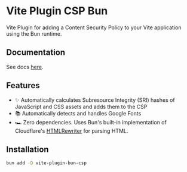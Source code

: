 # Vite Plugin CSP Bun

Vite Plugin for adding a Content Security Policy to your Vite application using the Bun runtime.

## Documentation

See docs [here](https://github.com/maccuaa/vite-plugin-csp).

## Features

- ✨ Automatically calculates Subresource Integrity (SRI) hashes of JavaScript and CSS assets and adds them to the CSP
- 📚 Automatically detects and handles Google Fonts
- 🏎 Zero dependencies. Uses Bun's built-in implementation of Cloudflare's [HTMLRewriter](https://developers.cloudflare.com/workers/runtime-apis/html-rewriter/) for parsing HTML.

## Installation

```bash
bun add -D vite-plugin-bun-csp
```
